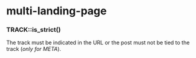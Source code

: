 # multi-landing-page


### TRACK::is_strict()
The track must be indicated in the URL or the post must not be tied to the track (_only for META_).
